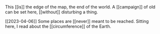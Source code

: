 This [[is]] the edge of the map, the end of the world.
A [[campaign]] of old can be set here, 
[[without]] disturbing a thing.

[[2023-04-06]]
Some places are [[never]] meant to be reached.
Sitting here, I read about the [[circumference]] of the Earth.
